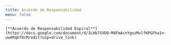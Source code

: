 ```yaml
---
title: Acuerdo de Responsabilidad
menu: false
---
```


    [**Acuerdo de Responsabilidad Espiral**](https://docs.google.com/document/d/1LHb7SVDQ-M8FmAcnYgnzMvlfKPGFha1n-uw4Rqkf8cM/edit?usp=drive_link)

